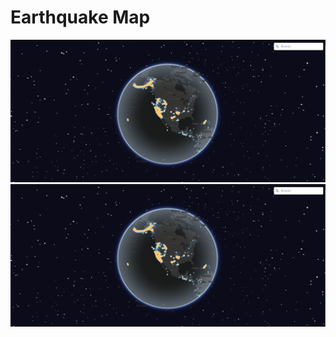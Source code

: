 # Earthquake Map

<img src='public/images/heatmap.png' alt='Mapa'/>
<img src='public/images/heatmap.png' alt='Mapa'/>
